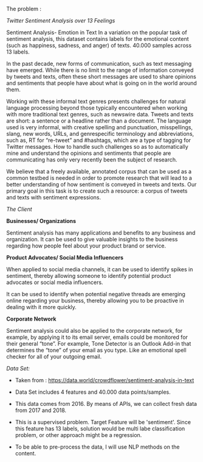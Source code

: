 The problem :

*Twitter Sentiment Analysis over 13 Feelings*

Sentiment Analysis- Emotion in Text In a variation on the popular task of sentiment analysis, this dataset contains labels for the emotional content (such as happiness, sadness, and anger) of texts. 40.000 samples across 13 labels.

In the past decade, new forms of communication, such as text messaging
have emerged. While there is no limit to the range of information conveyed by tweets and texts, often these short messages are used to share opinions and sentiments that people have about what is going on in the world around them.

Working with these informal text genres presents challenges for natural language processing
beyond those typically encountered when working with more traditional text genres, such as newswire
data. Tweets and texts are short: a sentence or a headline rather than a document. The language used
is very informal, with creative spelling and punctuation, misspellings, slang, new words, URLs, and genrespecific
terminology and abbreviations, such as, RT for “re-tweet” and #hashtags, which are a type of
tagging for Twitter messages. How to handle such challenges so as to automatically mine and
understand the opinions and sentiments that people are communicating has only very recently been the
subject of research.

We believe that a freely available, annotated corpus that can be used as a common testbed is
needed in order to promote research that will lead to a better understanding of how sentiment is
conveyed in tweets and texts. Our primary goal in this task is to create such a resource: a corpus of
tweets and texts with sentiment expressions.

*The Client*

**Businesses/ Organizations**

Sentiment analysis has many applications and benefits to any business and organization. It can be used to give valuable insights to the business regarding how people feel about your product brand or service.

**Product Advocates/ Social Media Influencers**

When applied to social media channels, it can be used to identify spikes in sentiment, thereby allowing someone to identify potential product advocates or social media influencers.

It can be used to identify when potential negative threads are emerging online regarding your business, thereby allowing you to be proactive in dealing with it more quickly.

**Corporate Network**

Sentiment analysis could also be applied to the corporate network, for example, by applying it to its email server, emails could be monitored for their general “tone”.  For example, Tone Detector is an Outlook Add-in that determines the “tone” of your email as you type.  Like an emotional spell checker for all of your outgoing email.

*Data Set:*

- Taken from : https://data.world/crowdflower/sentiment-analysis-in-text

- Data Set includes 4 features and 40.000 data points/samples.

- This data comes from 2016. By means of APIs, we can collect fresh data from 2017 and 2018.

- This is a supervised problem. Target Feature will be 'sentiment'. Since this feature has 13 labels, solution would be multi labe classification problem, or other approach might be a regression.

- To be able to pre-process the data, I will use NLP methods on the content.
